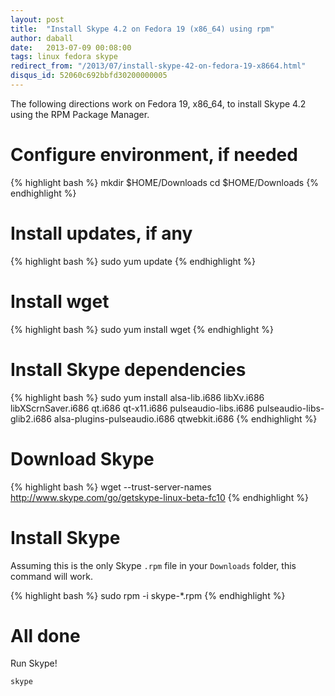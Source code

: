```yaml
---
layout: post
title:  "Install Skype 4.2 on Fedora 19 (x86_64) using rpm"
author: daball
date:   2013-07-09 00:08:00
tags: linux fedora skype
redirect_from: "/2013/07/install-skype-42-on-fedora-19-x8664.html"
disqus_id: 52060c692bbfd30200000005
---
```

The following directions work on Fedora 19, x86_64, to install Skype 4.2 using the RPM Package Manager.

<div id="extended"></div>

# Configure environment, if needed

{% highlight bash %}
mkdir $HOME/Downloads
cd $HOME/Downloads
{% endhighlight %}

# Install updates, if any

{% highlight bash %}
sudo yum update
{% endhighlight %}

# Install wget

{% highlight bash %}
sudo yum install wget
{% endhighlight %}

# Install Skype dependencies

{% highlight bash %}
sudo yum install alsa-lib.i686 libXv.i686 libXScrnSaver.i686 qt.i686 qt-x11.i686 pulseaudio-libs.i686 pulseaudio-libs-glib2.i686 alsa-plugins-pulseaudio.i686 qtwebkit.i686
{% endhighlight %}

# Download Skype

{% highlight bash %}
wget --trust-server-names http://www.skype.com/go/getskype-linux-beta-fc10
{% endhighlight %}

# Install Skype

Assuming this is the only Skype `.rpm` file in your `Downloads` folder, this command will work.

{% highlight bash %}
sudo rpm -i skype-*.rpm
{% endhighlight %}

# All done

Run Skype!

    skype
